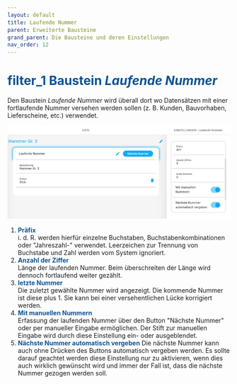 ```yaml
---
layout: default
title: Laufende Nummer
parent: Erweiterte Bausteine
grand_parent: Die Bausteine und deren Einstellungen
nav_order: 12
---
```


# <span style="color:#0b5394"><span class="material-icons">filter_1</span> **Baustein *Laufende Nummer***</span>

Den Baustein *Laufende Nummer* wird überall dort wo Datensätzen mit einer fortlaufende Nummer versehen werden sollen
(z. B. Kunden, Bauvorhaben, Lieferscheine, etc.) verwendet.

![rollingNumber](\assets\record-spec-settings\rollingnumber.png "rollingNumber")

1. <span style="color:#0b5394">**Präfix**</span>  
    i. d. R. werden hierfür einzelne Buchstaben, Buchstabenkombinationen oder "Jahreszahl-" verwendet.
    Leerzeichen zur Trennung von Buchstabe und Zahl werden vom System ignoriert.
2. <span style="color:#0b5394">**Anzahl der Ziffer**</span>  
    Länge der laufenden Nummer. Beim überschreiten der Länge wird dennoch fortlaufend weiter gezählt.
3. <span style="color:#0b5394">**letzte Nummer**</span>  
    Die zuletzt gewählte Nummer wird angezeigt. Die kommende Nummer ist diese plus 1.
    Sie kann bei einer versehentlichen Lücke korrigiert werden.
4. <span style="color:#0b5394">**Mit manuellen Nummern**</span>  
    Erfassung der laufenden Nummer über den Button "Nächste Nummer" oder per manueller Eingabe ermöglichen.
    Der Stift zur manuellen Eingabe wird durch diese Einstellung ein- oder ausgeblendet.
5. <span style="color:#0b5394">**Nächste Nummer automatisch vergeben**</span>
    Die nächste Nummer kann auch ohne Drücken des Buttons automatisch vergeben werden.
    Es sollte darauf geachtet werden diese Einstellung nur zu aktivieren, 
    wenn dies auch wirklich gewünscht wird und immer der Fall ist, dass die nächste Nummer gezogen werden soll.